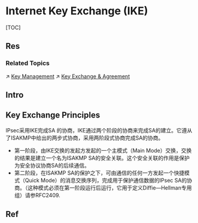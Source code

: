 # Internet Key Exchange (IKE)

[TOC]



## Res
### Related Topics
↗ [Key Management](../../../../../🚬%20Cryptology/Key%20Management/Key%20Management.md)
↗ [Key Exchange & Agreement](../../../../../🚬%20Cryptology/Key%20Management/📌%20Key%20Management%20Life%20Circle/👥%20Key%20Exchange%20&%20Agreement/Key%20Exchange%20&%20Agreement.md)



## Intro



## Key Exchange Principles
IPsec采用IKE完成SA 的协商，IKE通过两个阶段的协商来完成SA的建立。它遵从了ISAKMP中给出的两步式协商，采用两阶段式协商完成SA的协商。
- 第一阶段，由IKE交换的发起方发起的一个主模式（Main Mode）交换，交换的结果是建立一个名为ISAKMP SA的安全关联。这个安全关联的作用是保护为安全协议协商SA的后续通信。
- 第二阶段，在ISAKMP SA的保护之下，可由通信的任何一方发起一个快捷模式（Quick Mode）的消息交换序列，完成用于保护通信数据的IPsec SA的协商。（这种模式必须在第一阶段运行后运行，它用于定义Diffie—Hellman专用组）请参RFC2409.



## Ref

